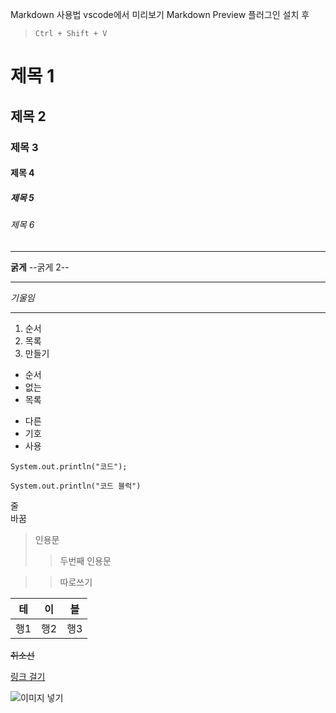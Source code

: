 Markdown 사용법
vscode에서 미리보기
Markdown Preview 플러그인 설치 후

> `Ctrl + Shift + V`

# 제목 1
## 제목 2
### 제목 3
#### 제목 4
##### 제목 5
###### 제목 6

---

**굵게**
--굵게 2--
***

*기울임*
___

1. 순서
2. 목록
3. 만들기

- 순서
- 없는
- 목록

+ 다른
+ 기호
+ 사용

`System.out.println("코드");`

```
System.out.println("코드 블럭")
```
줄<br>바꿈

> 인용문
>>두번째 인용문

>>따로쓰기

|테|이|블|
|---|---|---|
행1|행2|행3|


~~취소선~~

[링크 걸기](google.co.kr)

![이미지 넣기]("C:\dev\workspace\project_2\upload\defaultImageUrl.jpg")





















